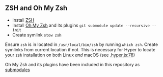 ## ZSH and Oh My Zsh

* Install [ZSH](https://github.com/robbyrussell/oh-my-zsh/wiki/Installing-ZSH)
* Install [Oh My Zsh](https://github.com/robbyrussell/oh-my-zsh) and its plugins `git submodule update --recursive --init`
* Create symlink `stow zsh`

Ensure `zsh` is in located in `/usr/local/bin/zsh` by running `which zsh`. Create symlinks from current location if not. This is necessary for Hyper to locate your `zsh` installation on both Linux _and_ macOS (see [.hyper.js:78](../hyper/.hyper.js#L78))

Oh My Zsh and its plugins have been included in this repository as [submodules](../.gitmodules)
